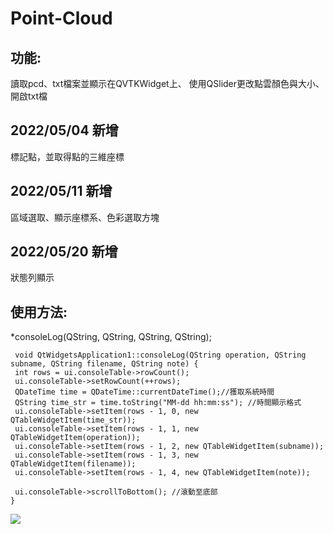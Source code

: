 # Point-Cloud
## 功能:
讀取pcd、txt檔案並顯示在QVTKWidget上、
使用QSlider更改點雲顏色與大小、
開啟txt檔

## 2022/05/04 新增
標記點，並取得點的三維座標

## 2022/05/11 新增
區域選取、顯示座標系、色彩選取方塊

## 2022/05/20 新增
狀態列顯示

 ## 使用方法:
   *consoleLog(QString, QString, QString, QString);
   ```
	void QtWidgetsApplication1::consoleLog(QString operation, QString subname, QString filename, QString note) {
	int rows = ui.consoleTable->rowCount();
	ui.consoleTable->setRowCount(++rows);
	QDateTime time = QDateTime::currentDateTime();//獲取系統時間
	QString time_str = time.toString("MM-dd hh:mm:ss"); //時間顯示格式
	ui.consoleTable->setItem(rows - 1, 0, new QTableWidgetItem(time_str));
	ui.consoleTable->setItem(rows - 1, 1, new QTableWidgetItem(operation));
	ui.consoleTable->setItem(rows - 1, 2, new QTableWidgetItem(subname));
	ui.consoleTable->setItem(rows - 1, 3, new QTableWidgetItem(filename));
	ui.consoleTable->setItem(rows - 1, 4, new QTableWidgetItem(note));

	ui.consoleTable->scrollToBottom(); //滾動至底部
}
   ```
   
   ![](https://github.com/tim60936/QtWidgetsApplication1/blob/master/%E5%9C%96%E7%89%871.png)
  
  
